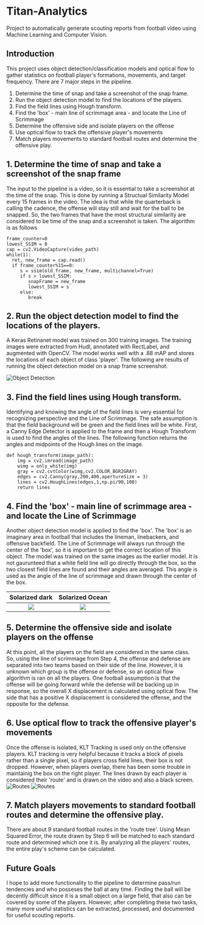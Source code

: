 # Titan-Analytics
Project to automatically generate scouting reports from football video using Machine Learning and Computer Vision. 

## Introduction
This project uses object detection/classification models and optical flow to gather statistics on football player's formations, movements, and target frequency. There are 7 major steps in the pipeline. 

1. Determine the time of snap and take a screenshot of the snap frame. 
2. Run the object detection model to find the locations of the players. 
3. Find the field lines using Hough transform.
4. Find the 'box' - main line of scrimmage area - and locate the Line of Scrimmage
5. Determine the offensive side and isolate players on the offense
6. Use optical flow to track the offensive player's movements
7. Match players movements to standard football routes and determine the offensive play. 

## 1. Determine the time of snap and take a screenshot of the snap frame

The input to the pipeline is a video, so it is essential to take a screenshot at the time of the snap. This is done by running a Structual Similarity Model every 15 frames in the video. The idea is that while the quarterback is calling the cadence, the offense will stay still and wait for the ball to be snapped. So, the two frames that have the most structural similarity are considered to be time of the snap and a screenshot is taken. The algorithm is as follows 
```
frame_counter=0
lowest_SSIM = 0
cap = cv2.VideoCapture(video_path)
while(1):
  ret, new_frame = cap.read()
  if frame_counter%15==0:
     s = ssim(old_frame, new_frame, multichannel=True)
     if s > lowest_SSIM:
        snapFrame = new_frame
        lowest_SSIM = s
     else:
        break  
```

## 2. Run the object detection model to find the locations of the players. 

A Keras Retinanet model was trained on 300 training images. The training images were extracted from Hudl, annotated with RectLabel, and augmented with OpenCV. The model works well with a .88 mAP and stores the locations of each object of class 'player'. The following are results of running the object detection model on a snap frame screenshot. 

![Object Detection](https://github.com/Aneesh1212/Titan-Analytics/blob/master/pictures/object_detection.jpg)

## 3. Find the field lines using Hough transform.
Identifying and knowing the angle of the field lines is very essential for recognizing perspective and the Line of Scrimmage. The safe assumption is that the field background will be green and the field lines will be white. First, a Canny Edge Detector is applied to the frame and then a Hough Transform is used to find the angles of the lines. The following function returns the angles and midpoints of the Hough lines on the image. 
```
def hough_transform(image_path):
    img = cv2.imread(image_path)
    wimg = only_white(img)
    gray = cv2.cvtColor(wimg,cv2.COLOR_BGR2GRAY)
    edges = cv2.Canny(gray,200,400,apertureSize = 3)
    lines = cv2.HoughLines(edges,1,np.pi/90,100)
    return lines
```
## 4. Find the 'box' - main line of scrimmage area - and locate the Line of Scrimmage
Another object detection model is applied to find the 'box'. The 'box' is an imaginary area in football that includes the lineman, linebackers, and offensive backfield. The Line of Scrimmage will always run through the center of the 'box', so it is important to get the correct location of this object. The model was trained on the same images as the earlier model. It is not gaurunteed that a white field line will go directly through the box, so the two closest field lines are found and their angles are averaged. This angle is used as the angle of the line of scrimmage and drawn through the center of the box. 

Solarized dark             |  Solarized Ocean
:-------------------------:|:-------------------------:
![](https://github.com/Aneesh1212/Titan-Analytics/blob/master/pictures/los_box2.png)  |  ![](https://github.com/Aneesh1212/Titan-Analytics/blob/master/pictures/los.png)

## 5. Determine the offensive side and isolate players on the offense
At this point, all the players on the field are considered in the same class. So, using the line of scrimmage from Step 4, the offense and defense are separated into two teams based on their side of the line. However, it is unknown which group is the offense or defense, so an optical flow algorithm is ran on all the players. One football assumption is that the offense will be going forward while the defense will be backing up in response, so the overall X displacement is calculated using optical flow. The side that has a positive X displacement is considered the offense, and the opposite for the defense. 

## 6. Use optical flow to track the offensive player's movements
Once the offense is isolated, KLT Tracking is used only on the offensive players. KLT tracking is very helpful because it tracks a block of pixels rather than a single pixel, so if players cross field lines, their box is not dropped. However, when players overlap, there has been some trouble in maintainig the box on the right player. The lines drawn by each player is considered their 'route' and is drawn on the video and also a black screen. 
![Routes](https://github.com/Aneesh1212/Titan-Analytics/blob/master/pictures/routes_on_image.png)
![Routes](https://github.com/Aneesh1212/Titan-Analytics/blob/master/pictures/routes1.jpg)

## 7. Match players movements to standard football routes and determine the offensive play. 
There are about 9 standard football routes in the 'route tree'. Using Mean Squared Error, the route drawn by Step 6 will be matched to each standard route and determined which one it is. By analyzing all the players' routes, the entire play's scheme can be calculated. 

## Future Goals
I hope to add more functionality to the pipeline to determine pass/run tendencies and who posseses the ball at any time. Finding the ball will be decently difficult since it is a small object on a large field, that also can be covered by some of the players. However, after completing these two tasks, many more useful statistics can be extracted, processed, and documented for useful scouting reports. 


